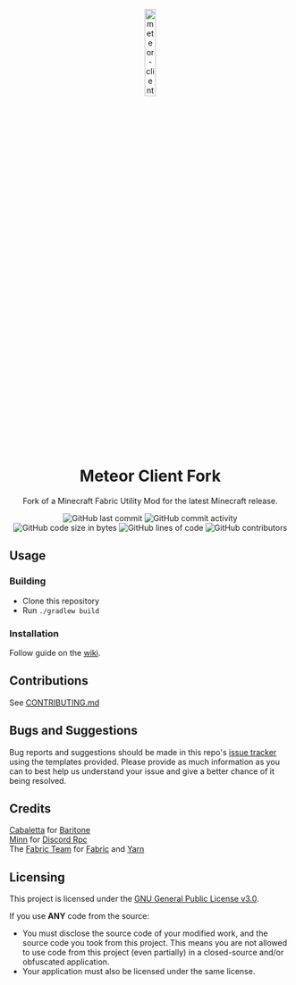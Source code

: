 
<p align="center">
<img src="https://meteorclient.com/icon.png" alt="meteor-client-logo" width="20%"/>
</p>

<h1 align="center">Meteor Client Fork</h1>

<p align="center">Fork of a Minecraft Fabric Utility Mod for the latest Minecraft release.</p>

<div align="center">
    <img src="https://shields.io/github/last-commit/Slavko-P/meteor-client-fork" alt="GitHub last commit"/>
    <img src="https://img.shields.io/github/commit-activity/w/Slavko-P/meteor-client-fork" alt="GitHub commit activity"/>
    <br>
    <img src="https://img.shields.io/github/languages/code-size/Slavko-P/meteor-client-fork" alt="GitHub code size in bytes"/>
    <img src="https://tokei.rs/b1/github/Slavko-P/meteor-client-fork" alt="GitHub lines of code"/>
    <img src="https://img.shields.io/github/contributors/Slavko-P/meteor-client-fork" alt="GitHub contributors"/>
</div>

## Usage

### Building
- Clone this repository
- Run `./gradlew build`

### Installation
Follow guide on the [wiki](https://github.com/MeteorDevelopment/meteor-client/wiki/Installation).

## Contributions
See [CONTRIBUTING.md](https://github.com/MeteorDevelopment/meteor-client/blob/master/CONTRIBUTING.md)

## Bugs and Suggestions
Bug reports and suggestions should be made in this repo's [issue tracker](https://github.com/MeteorDevelopment/meteor-client/issues) using the templates provided. Please provide as much information as you can to best help us understand your issue and give a better chance of it being resolved.

## Credits
[Cabaletta](https://github.com/cabaletta) for [Baritone](https://github.com/cabaletta/baritone)  
[Minn](https://github.com/MinnDevelopment) for [Discord Rpc](https://github.com/MinnDevelopment/java-discord-rpc)  
The [Fabric Team](https://github.com/FabricMC) for [Fabric](https://github.com/FabricMC/fabric-loader) and [Yarn](https://github.com/FabricMC/yarn)

## Licensing
This project is licensed under the [GNU General Public License v3.0](https://www.gnu.org/licenses/gpl-3.0.en.html). 

If you use **ANY** code from the source:
- You must disclose the source code of your modified work, and the source code you took from this project. This means you are not allowed to use code from this project (even partially) in a closed-source and/or obfuscated application.
- Your application must also be licensed under the same license.
